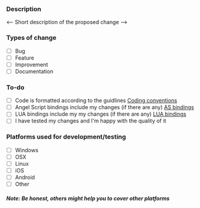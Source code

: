 ### Description
<-- Short description of the proposed change -->

### Types of change

- [ ] Bug
- [ ] Feature
- [ ] Improvement
- [ ] Documentation

### To-do

- [ ] Code is formatted according to the guidlines [Coding conventions](https://urho3d.github.io/documentation/HEAD/_coding_conventions.html)
- [ ] Angel Script bindings include my changes (if there are any) [AS bindings](https://github.com/urho3d/Urho3D/tree/master/Source/Urho3D/LuaScript)
- [ ] LUA bindings include my my changes (if there are any) [LUA bindings](https://github.com/urho3d/Urho3D/tree/master/Source/Urho3D/AngelScript)
- [ ] I have tested my changes and I'm happy with the quality of it

### Platforms used for development/testing

- [ ] Windows
- [ ] OSX
- [ ] Linux
- [ ] iOS
- [ ] Android
- [ ] Other

##### Note: Be honest, others might help you to cover other platforms
